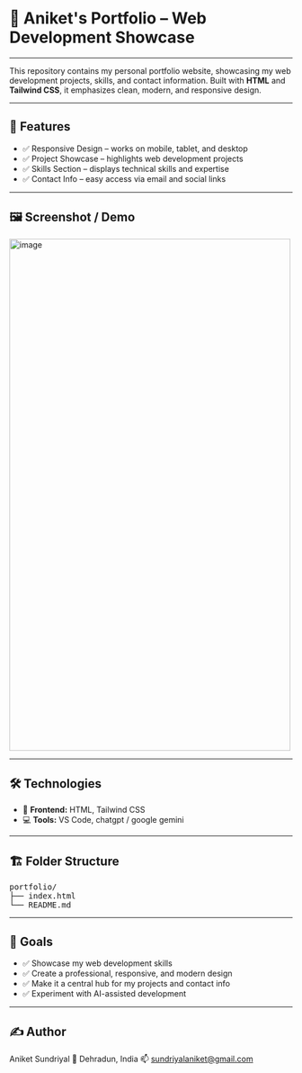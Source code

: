 # 🎨 Aniket's Portfolio – Web Development Showcase

---

This repository contains my personal portfolio website, showcasing my web development projects, skills, and contact information. Built with **HTML** and **Tailwind CSS**, it emphasizes clean, modern, and responsive design.

---

## 📘 Features
- ✅ Responsive Design – works on mobile, tablet, and desktop
- ✅ Project Showcase – highlights web development projects
- ✅ Skills Section – displays technical skills and expertise
- ✅ Contact Info – easy access via email and social links

---

## 🖼️ Screenshot / Demo

<img width="500" height="910" alt="image" src="https://github.com/user-attachments/assets/9dfd1235-7b96-4a2e-a086-d326a6450c8e" />


---

## 🛠️ Technologies
- 🎨 **Frontend:** HTML, Tailwind CSS
- 💻 **Tools:** VS Code, chatgpt / google gemini

---

## 🏗️ Folder Structure
<pre>
portfolio/
├── index.html
└── README.md
</pre>

---

## 🌟 Goals

- ✅ Showcase my web development skills
- ✅ Create a professional, responsive, and modern design
- ✅ Make it a central hub for my projects and contact info
- ✅ Experiment with AI-assisted development

---

## ✍️ Author

Aniket Sundriyal
📍 Dehradun, India
📫 sundriyalaniket@gmail.com
